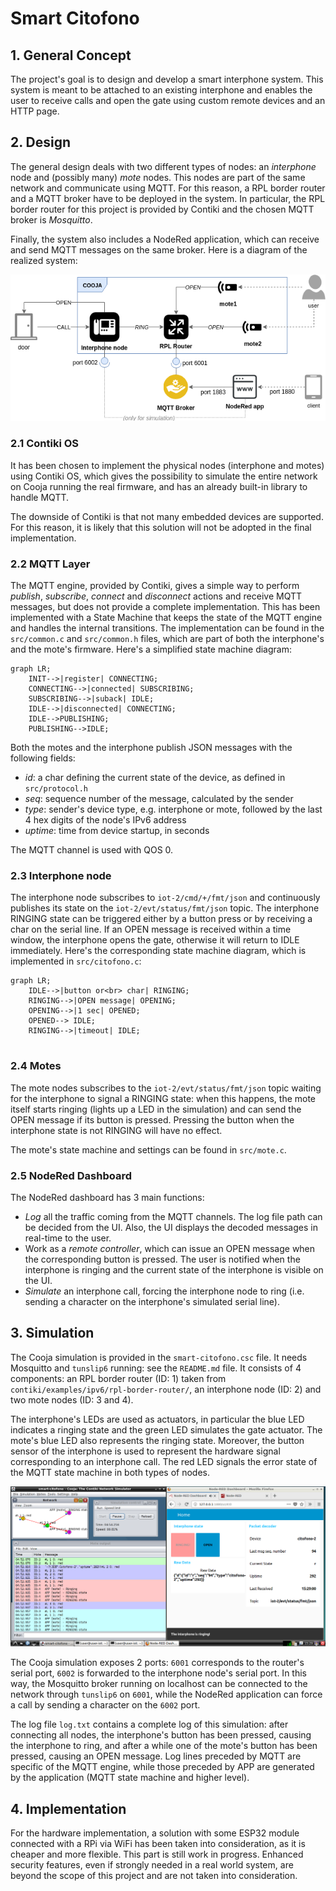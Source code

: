 # Smart Citofono

## 1. General Concept

The project's goal is to design and develop a smart interphone system. This system is meant to be attached to an existing interphone and enables the user to receive calls and open the gate using custom remote devices and an HTTP page.

## 2. Design

The general design deals with two different types of nodes: an *interphone* node and (possibly many) *mote* nodes. This nodes are part of the same network and communicate using MQTT. For this reason, a RPL border router and a MQTT broker have to be deployed in the system. In particular, the RPL border router for this project is provided by Contiki and the chosen MQTT broker is *Mosquitto*.

Finally, the system also includes a NodeRed application, which can receive and send MQTT messages on the same broker. Here is a diagram of the realized system:

![Project General Structure](smart-citofono-ports.png)

### 2.1 Contiki OS

It has been chosen to implement the physical nodes (interphone and motes) using Contiki OS, which gives the possibility to simulate the entire network on Cooja running the real firmware, and has an already built-in library to handle MQTT.

The downside of Contiki is that not many embedded devices are supported. For this reason, it is likely that this solution will not be adopted in the final implementation.

### 2.2 MQTT Layer

The MQTT engine, provided by Contiki, gives a simple way to perform *publish*, *subscribe*, *connect* and *disconnect* actions and receive MQTT messages, but does not provide a complete implementation. This has been implemented with a State Machine that keeps the state of the MQTT engine and handles the internal transitions. The implementation can be found in the `src/common.c` and `src/common.h` files, which are part of both the interphone's and the mote's firmware. Here's a simplified state machine diagram:

```mermaid
graph LR;
    INIT-->|register| CONNECTING;
    CONNECTING-->|connected| SUBSCRIBING;
    SUBSCRIBING-->|suback| IDLE;
    IDLE-->|disconnected| CONNECTING;
    IDLE-->PUBLISHING;
    PUBLISHING-->IDLE;
```

Both the motes and the interphone publish JSON messages with the following fields:

- *id*: a char defining the current state of the device, as defined in `src/protocol.h`
- *seq*: sequence number of the message, calculated by the sender
- *type*: sender's device type, e.g. interphone or mote, followed by the last 4 hex digits of the node's IPv6 address
- *uptime*: time from device startup, in seconds

The MQTT channel is used with QOS 0.

### 2.3 Interphone node

The interphone node subscribes to `iot-2/cmd/+/fmt/json` and continuously publishes its state on the `iot-2/evt/status/fmt/json` topic. The interphone RINGING state can be triggered either by a button press or by receiving a char on the serial line. If an OPEN message is received within a time window, the interphone opens the gate, otherwise it will return to IDLE immediately. Here's the corresponding state machine diagram, which is implemented in `src/citofono.c`:

```mermaid
graph LR;
    IDLE-->|button or<br> char| RINGING;
    RINGING-->|OPEN message| OPENING;
    OPENING-->|1 sec| OPENED;
    OPENED--> IDLE;
    RINGING-->|timeout| IDLE;
    
```

### 2.4 Motes

The mote nodes subscribes to the `iot-2/evt/status/fmt/json` topic waiting for the interphone to signal a RINGING state: when this happens, the mote itself starts ringing (lights up a LED in the simulation) and can send the OPEN message if its button is pressed. Pressing the button when the interphone state is not RINGING will have no effect.

The mote's state machine and settings can be found in `src/mote.c`.

### 2.5 NodeRed Dashboard

The NodeRed dashboard has 3 main functions:

* *Log* all the traffic coming from the MQTT channels. The log file path can be decided from the UI. Also, the UI displays the decoded messages in real-time to the user.
* Work as a *remote controller*, which can issue an OPEN message when the corresponding button is pressed. The user is notified when the interphone is ringing and the current state of the interphone is visible on the UI.
* *Simulate* an interphone call, forcing the interphone node to ring (i.e. sending a character on the interphone's simulated serial line).

## 3. Simulation

The Cooja simulation is provided in the `smart-citofono.csc` file. It needs Mosquitto and `tunslip6` running: see the `README.md` file. It consists of 4 components: an RPL border router (ID: 1) taken from `contiki/examples/ipv6/rpl-border-router/`, an interphone node (ID: 2) and two mote nodes (ID: 3 and 4). 

The interphone's LEDs are used as actuators, in particular the blue LED indicates a ringing state and the green LED simulates the gate actuator. The mote's blue LED also represents the ringing state. Moreover, the button sensor of the interphone is used to represent the hardware signal corresponding to an interphone call. The red LED signals the error state of the MQTT state machine in both types of nodes.

![](screenshot.png)

The Cooja simulation exposes 2 ports: `6001` corresponds to the router's serial port, `6002` is forwarded to the interphone node's serial port. In this way, the Mosquitto broker running on localhost can be connected to the network through `tunslip6` on `6001`, while the NodeRed application can force a call by sending a character on the `6002` port.

The log file `log.txt` contains a complete log of this simulation: after connecting all nodes, the interphone's button has been pressed, causing the interphone to ring, and after a while one of the mote's button has been pressed, causing an OPEN message. Log lines preceded by MQTT are specific of the MQTT engine, while those preceded by APP are generated by the application (MQTT state machine and higher level).

## 4. Implementation

For the hardware implementation, a solution with some ESP32 module connected with a RPi via WiFi has been taken into consideration, as it is cheaper and more flexible. This part is still work in progress. Enhanced security features, even if strongly needed in a real world system, are beyond the scope of this project and are not taken into consideration.